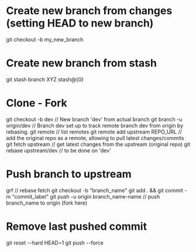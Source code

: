 # Create new branch from changes (setting HEAD to new branch)
git checkout -b my_new_branch

# Create new branch from stash
git stash branch XYZ stash@{0}


# Clone - Fork
git checkout -b dev // New branch 'dev' from actual branch
git branch -u origin/dev // Branch dev set up to track remote branch dev from origin by rebasing.
git remote // list remotes
git remote add upstream REPO_URL // add the original repo as a remote, allowing to pull latest changes/commits
git fetch upstream // get latest changes from the upstream (original repo)
git rebase upstream/dev // to be done on 'dev'

# Push branch to upstream
grf // rebase fetch
git checkout -b "branch_name"
git add . && git commit -m "commit_label"
git push -u origin branch_name-name // push branch_name to origin (fork here)

# Remove last pushed commit
git reset --hard HEAD~1
git push --force
